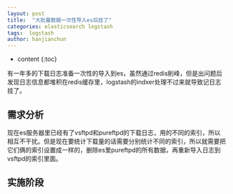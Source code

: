 ```yaml
---
layout: post
title:  "大批量数据一次性导入es后挂了"
categories: elasticsearch logstash
tags:  logstash
author: hanjianchun
---
```


* content
{:toc}

有一年多的下载日志准备一次性的导入到es，虽然通过redis削峰，但是出问题后发现日志信息都堆积在redis缓存里，logstash的indxer处理不过来就导致记日志挂了。



## 需求分析

现在es服务器里已经有了vsftpd和pureftpd的下载日志，用的不同的索引，所以相互不干扰。但是现在要统计下载量的话需要分别统计不同的索引，所以就需要把它们俩的索引设置成一样的，删除es里pureftpd的所有数据，再重新导入日志到vsftpd的索引里面。

## 实施阶段





